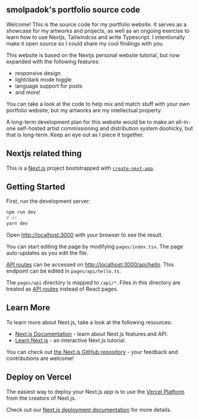 ## smolpadok's portfolio source code

Welcome! This is the source code for my portfolio website. It serves as a showcase for my artworks and projects, as well as an ongoing exercise to learn how to use Nextjs, Tailwindcss and write Typescript. I intentionally make it open source so I could share my cool findings with you.

This website is based on the Nextjs personal website tutorial, but now expanded with the following features:

- responsive design
- light/dark mode toggle
- language support for posts
- and more!

You can take a look at the code to help mix and match stuff with your own portfolio website, but my artworks are my intellectual property.

A long-term development plan for this website would be to make an all-in-one self-hosted artist commissioning and distribution system doohicky, but that is long-term. Keep an eye out as I piece it together.

## Nextjs related thing

This is a [Next.js](https://nextjs.org/) project bootstrapped with [`create-next-app`](https://github.com/vercel/next.js/tree/canary/packages/create-next-app).

## Getting Started

First, run the development server:

```bash
npm run dev
# or
yarn dev
```

Open [http://localhost:3000](http://localhost:3000) with your browser to see the result.

You can start editing the page by modifying `pages/index.tsx`. The page auto-updates as you edit the file.

[API routes](https://nextjs.org/docs/api-routes/introduction) can be accessed on [http://localhost:3000/api/hello](http://localhost:3000/api/hello). This endpoint can be edited in `pages/api/hello.ts`.

The `pages/api` directory is mapped to `/api/*`. Files in this directory are treated as [API routes](https://nextjs.org/docs/api-routes/introduction) instead of React pages.

## Learn More

To learn more about Next.js, take a look at the following resources:

- [Next.js Documentation](https://nextjs.org/docs) - learn about Next.js features and API.
- [Learn Next.js](https://nextjs.org/learn) - an interactive Next.js tutorial.

You can check out [the Next.js GitHub repository](https://github.com/vercel/next.js/) - your feedback and contributions are welcome!

## Deploy on Vercel

The easiest way to deploy your Next.js app is to use the [Vercel Platform](https://vercel.com/new?utm_medium=default-template&filter=next.js&utm_source=create-next-app&utm_campaign=create-next-app-readme) from the creators of Next.js.

Check out our [Next.js deployment documentation](https://nextjs.org/docs/deployment) for more details.

